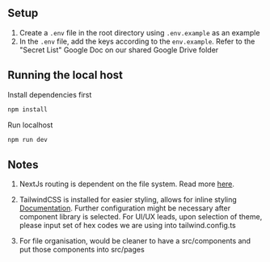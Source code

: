 ## Setup

1. Create a `.env` file in the root directory using `.env.example` as an example
2. In the `.env` file, add the keys according to the `env.example`. Refer to the "Secret List" Google Doc on our shared Google Drive folder

## Running the local host

Install dependencies first

```bash
npm install
```

Run localhost

```bash
npm run dev
```

## Notes

1. NextJs routing is dependent on the file system. Read more [here](https://nextjs.org/docs/pages/building-your-application/routing).

2. TailwindCSS is installed for easier styling, allows for inline styling [Documentation](https://tailwindcss.com/docs/installation). Further configuration might be necessary after component library is selected. For UI/UX leads, upon selection of theme, please input set of hex codes we are using into tailwind.config.ts

3. For file organisation, would be cleaner to have a src/components and put those components into src/pages
